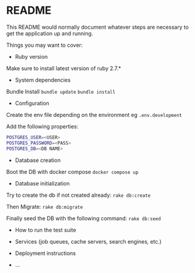 # README

This README would normally document whatever steps are necessary to get the
application up and running.

Things you may want to cover:

- Ruby version

Make sure to install latest version of ruby 2.7.\*

- System dependencies

Bundle Install
`bundle update`
`bundle install`

- Configuration

Create the env file depending on the environment
eg `.env.development`

Add the following properties:

```BASH
POSTGRES_USER=<USER>
POSTGRES_PASSWORD=<PASS>
POSTGRES_DB=<DB NAME>

```

- Database creation

Boot the DB with docker compose
`docker compose up`

- Database initialization

Try to create the db if not created already:
`rake db:create`

Then Migrate:
`rake db:migrate`

Finally seed the DB with the following command:
`rake db:seed`

- How to run the test suite

- Services (job queues, cache servers, search engines, etc.)

- Deployment instructions

- ...
